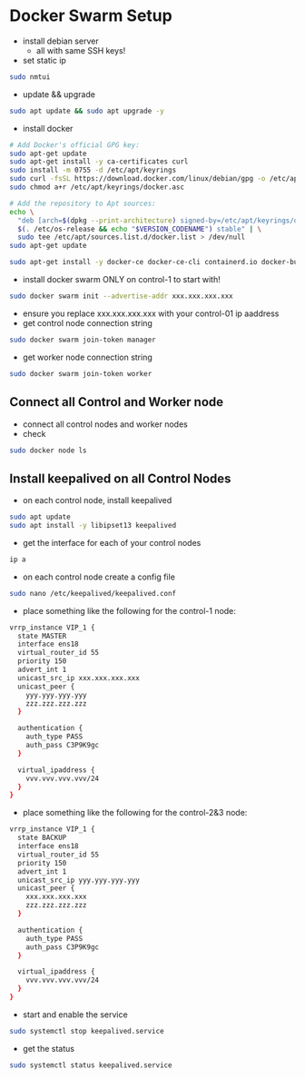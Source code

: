 # Docker Swarm Setup

- install debian server
  - all with same SSH keys!
- set static ip
```BASH
sudo nmtui
```
- update && upgrade
```BASH
sudo apt update && sudo apt upgrade -y
```
- install docker
```BASH
# Add Docker's official GPG key:
sudo apt-get update
sudo apt-get install -y ca-certificates curl
sudo install -m 0755 -d /etc/apt/keyrings
sudo curl -fsSL https://download.docker.com/linux/debian/gpg -o /etc/apt/keyrings/docker.asc
sudo chmod a+r /etc/apt/keyrings/docker.asc

# Add the repository to Apt sources:
echo \
  "deb [arch=$(dpkg --print-architecture) signed-by=/etc/apt/keyrings/docker.asc] https://download.docker.com/linux/debian \
  $(. /etc/os-release && echo "$VERSION_CODENAME") stable" | \
  sudo tee /etc/apt/sources.list.d/docker.list > /dev/null
sudo apt-get update

sudo apt-get install -y docker-ce docker-ce-cli containerd.io docker-buildx-plugin docker-compose-plugin
```
- install docker swarm ONLY on control-1 to start with!
```BASH
sudo docker swarm init --advertise-addr xxx.xxx.xxx.xxx
```
  - ensure you replace xxx.xxx.xxx.xxx with your control-01 ip aaddress
- get control node connection string
```BASH
sudo docker swarm join-token manager
```
- get worker node connection string
```BASH
sudo docker swarm join-token worker
```

## Connect all Control and Worker node
- connect all control nodes and worker nodes
- check
```BASH
sudo docker node ls
```

## Install keepalived on all Control Nodes
- on each control node, install keepalived
```BASH
sudo apt update
sudo apt install -y libipset13 keepalived
```
- get the interface for each of your control nodes
```BASH
ip a
```
- on each control node create a config file
```BASH
sudo nano /etc/keepalived/keepalived.conf
```
- place something like the following for the control-1 node:
```BASH
vrrp_instance VIP_1 {
  state MASTER
  interface ens18
  virtual_router_id 55
  priority 150
  advert_int 1
  unicast_src_ip xxx.xxx.xxx.xxx
  unicast_peer {
    yyy.yyy.yyy.yyy
    zzz.zzz.zzz.zzz
  }

  authentication {
    auth_type PASS
    auth_pass C3P9K9gc
  }

  virtual_ipaddress {
    vvv.vvv.vvv.vvv/24
  }
}
```
- place something like the following for the control-2&3 node:
```BASH
vrrp_instance VIP_1 {
  state BACKUP
  interface ens18
  virtual_router_id 55
  priority 150
  advert_int 1
  unicast_src_ip yyy.yyy.yyy.yyy
  unicast_peer {
    xxx.xxx.xxx.xxx
    zzz.zzz.zzz.zzz
  }

  authentication {
    auth_type PASS
    auth_pass C3P9K9gc
  }

  virtual_ipaddress {
    vvv.vvv.vvv.vvv/24
  }
}
```
- start and enable the service
```BASH
sudo systemctl stop keepalived.service
```
- get the status
```BASH
sudo systemctl status keepalived.service
```

